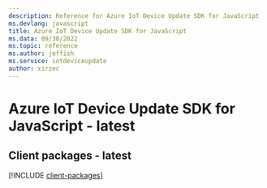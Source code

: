 ```yaml
---
description: Reference for Azure IoT Device Update SDK for JavaScript
ms.devlang: javascript
title: Azure IoT Device Update SDK for JavaScript
ms.data: 09/30/2022
ms.topic: reference
ms.author: jeffish
ms.service: iotdeviceupdate
author: xirzec
---
```

# Azure IoT Device Update SDK for JavaScript - latest

## Client packages - latest
[!INCLUDE [client-packages](iot-device-update-client-index.md)]